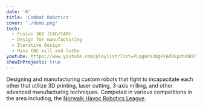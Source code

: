 ```yaml
---
date: '6'
title: 'Combat Robotics'
cover: './demo.png'
tech:
  - Fusion 360 (CAD/CAM)
  - Design for manufacturing
  - Iterative Design
  - Hass CNC mill and lathe
youtube: https://www.youtube.com/playlist?list=PLqqaPs3QgkYAPDEpzhXNO7Sn4FlN0-it3
showInProjects: true
---
```


Designing and manufacturing custom robots that fight to incapacitate each other that utilize 3D printing, laser cutting, 3-axis milling, and other advanced manufacturing techniques. Competed in various competitions in the area including, the [Norwalk Havoc Robotics League](https://50day.io/mediawiki/index.php/Norwalk_Havoc_Robot_League).
